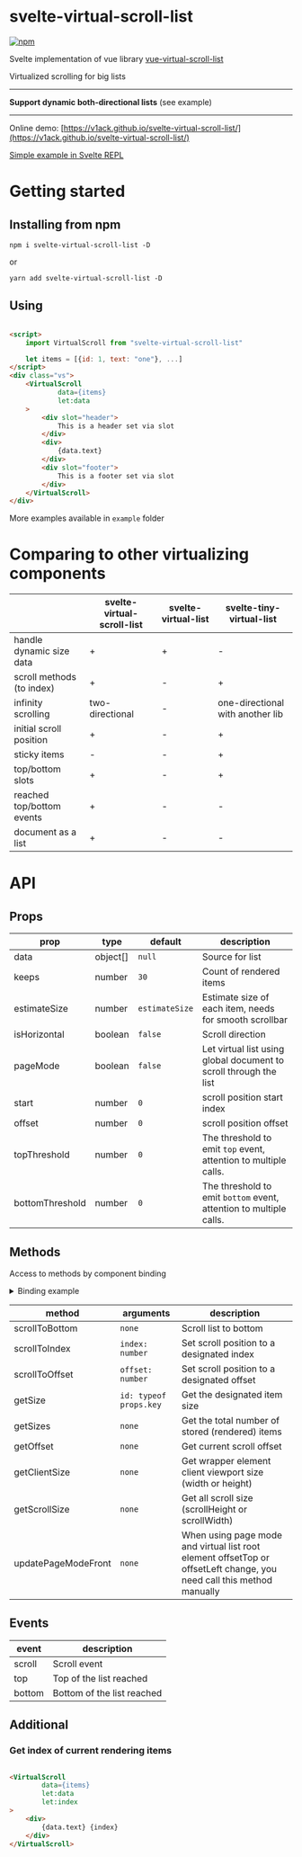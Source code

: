# svelte-virtual-scroll-list

[![npm](https://img.shields.io/npm/v/svelte-virtual-scroll-list?style=for-the-badge)](https://npmjs.com/package/svelte-virtual-scroll-list/)

Svelte implementation of vue library [vue-virtual-scroll-list](https://github.com/tangbc/vue-virtual-scroll-list)

Virtualized scrolling for big lists

---
**Support dynamic both-directional lists** (see example)

---

Online demo: [https://v1ack.github.io/svelte-virtual-scroll-list/](https://v1ack.github.io/svelte-virtual-scroll-list/)

[Simple example in Svelte REPL](https://ru.svelte.dev/repl/eae82aab17b04420885851d58de50a2e?version=3.38.2)

# Getting started

## Installing from npm

`npm i svelte-virtual-scroll-list -D`

or

`yarn add svelte-virtual-scroll-list -D`

## Using

```html

<script>
    import VirtualScroll from "svelte-virtual-scroll-list"

    let items = [{id: 1, text: "one"}, ...]
</script>
<div class="vs">
    <VirtualScroll
            data={items}
            let:data
    >
        <div slot="header">
            This is a header set via slot
        </div>
        <div>
            {data.text}
        </div>
        <div slot="footer">
            This is a footer set via slot
        </div>
    </VirtualScroll>
</div>
```

More examples available in `example` folder

# Comparing to other virtualizing components

|                           | svelte-virtual-scroll-list | svelte-virtual-list | svelte-tiny-virtual-list         |
|---------------------------|----------------------------|---------------------|----------------------------------|
| handle dynamic size data  | +                          | +                   | -                                |
| scroll methods (to index) | +                          | -                   | +                                |
| infinity scrolling        | two-directional            | -                   | one-directional with another lib |
| initial scroll position   | +                          | -                   | +                                |
| sticky items              | -                          | -                   | +                                |
| top/bottom slots          | +                          | -                   | +                                |
| reached top/bottom events | +                          | -                   | -                                |
| document as a list        | +                          | -                   | -                                |

# API

## Props

| prop            | type     | default        | description                                                        |
|-----------------|----------|----------------|--------------------------------------------------------------------|
| data            | object[] | `null`         | Source for list                                                    |
| keeps           | number   | `30`           | Count of rendered items                                            |
| estimateSize    | number   | `estimateSize` | Estimate size of each item, needs for smooth scrollbar             |
| isHorizontal    | boolean  | `false`        | Scroll direction                                                   |
| pageMode        | boolean  | `false`        | Let virtual list using global document to scroll through the list  |
| start           | number   | `0`            | scroll position start index                                        |
| offset          | number   | `0`            | scroll position offset                                             |
| topThreshold    | number   | `0`            | The threshold to emit `top` event, attention to multiple calls.    |
| bottomThreshold | number   | `0`            | The threshold to emit `bottom` event, attention to multiple calls. |

## Methods

Access to methods by component binding
<details>
<summary>Binding example</summary>

```html

<script>
    let vs
</script>

<VirtualScroll bind:this={vs}></VirtualScroll>
<button on:click={vs.scrollToBottom}>To bottom</button>
```

</details>

| method              | arguments              | description                                                                                                           |
|---------------------|------------------------|-----------------------------------------------------------------------------------------------------------------------|
| scrollToBottom      | `none`                 | Scroll list to bottom                                                                                                 |
| scrollToIndex       | `index: number`        | Set scroll position to a designated index                                                                             |
| scrollToOffset      | `offset: number`       | Set scroll position to a designated offset                                                                            |
| getSize             | `id: typeof props.key` | Get the designated item size                                                                                          |
| getSizes            | `none`                 | Get the total number of stored (rendered) items                                                                       |
| getOffset           | `none`                 | Get current scroll offset                                                                                             |
| getClientSize       | `none`                 | Get wrapper element client viewport size (width or height)                                                            |
| getScrollSize       | `none`                 | Get all scroll size (scrollHeight or scrollWidth)                                                                     |
| updatePageModeFront | `none`                 | When using page mode and virtual list root element offsetTop or offsetLeft change, you need call this method manually |

## Events

| event  | description                |
|--------|----------------------------|
| scroll | Scroll event               |
| top    | Top of the list reached    |
| bottom | Bottom of the list reached |

## Additional

### Get index of current rendering items

```html

<VirtualScroll
        data={items}
        let:data
        let:index
>
    <div>
        {data.text} {index}
    </div>
</VirtualScroll>
```
